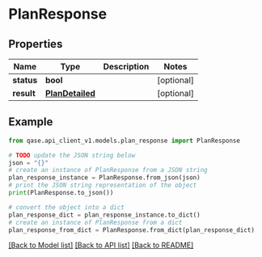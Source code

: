 # PlanResponse


## Properties

Name | Type | Description | Notes
------------ | ------------- | ------------- | -------------
**status** | **bool** |  | [optional] 
**result** | [**PlanDetailed**](PlanDetailed.md) |  | [optional] 

## Example

```python
from qase.api_client_v1.models.plan_response import PlanResponse

# TODO update the JSON string below
json = "{}"
# create an instance of PlanResponse from a JSON string
plan_response_instance = PlanResponse.from_json(json)
# print the JSON string representation of the object
print(PlanResponse.to_json())

# convert the object into a dict
plan_response_dict = plan_response_instance.to_dict()
# create an instance of PlanResponse from a dict
plan_response_from_dict = PlanResponse.from_dict(plan_response_dict)
```
[[Back to Model list]](../README.md#documentation-for-models) [[Back to API list]](../README.md#documentation-for-api-endpoints) [[Back to README]](../README.md)


